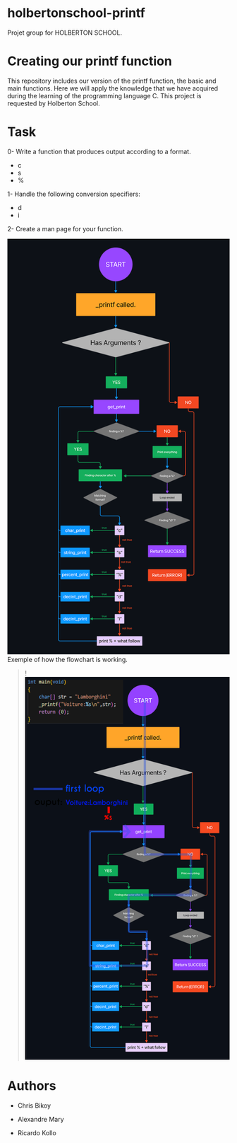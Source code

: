 #   holbertonschool-printf
Projet group for HOLBERTON SCHOOL.
#   Creating our printf function
This repository includes our version of the printf function, the basic and main functions. Here we will apply the knowledge that we have acquired during the learning of the programming language C.
This project is requested by Holberton School.
#   Task

0-  Write a function that produces output according to a format.

-   c
-   s
-   %

1-  Handle the following conversion specifiers:

-   d
-   i

2-  Create a man page for your function.

![alt text](flowchart.png)
Exemple of how the flowchart is working.
>! ![Alt text](gif-flowchart.gif)


#   Authors

-   Chris Bikoy

-   Alexandre Mary

-   Ricardo Kollo
